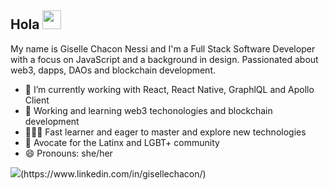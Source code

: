 
<!--
**GiselleNessi/GiselleNessi** is a ✨ _special_ ✨ repository because its `README.md` (this file) appears on your GitHub profile.

Here are some ideas to get you started:

- 🔭 I’m currently working on ...
- 🌱 I’m currently learning ...
- 👯 I’m looking to collaborate on ...
- 🤔 I’m looking for help with ...
- 💬 Ask me about ...
- 📫 How to reach me: ...
- 😄 Pronouns: ...
- ⚡ Fun fact: ...
-->

<!-- More info, tips and tricks for making GitHub Profile README can be found in my article at https://towardsdatascience.com/build-a-stunning-readme-for-your-github-profile-9b80434fe5d7 -->

## Hola <img src="https://raw.githubusercontent.com/MartinHeinz/MartinHeinz/master/wave.gif" width="30px">

My name is Giselle Chacon Nessi and I'm a Full Stack Software Developer with a focus on JavaScript and a background in design. Passionated about web3, dapps, DAOs and blockchain development. 


- 🔭 I’m currently working with React, React Native, GraphlQL and Apollo Client
- 🌱 Working and learning web3 techonologies and blockchain development 
- 👨🏽‍💻 Fast learner and eager to master and explore new technologies
- 🌱 Avocate for the Latinx and LGBT+ community 
- 😄 Pronouns: she/her


<p align = "left">
  <img src="https://img.shields.io/badge/linkedin-%230077B5.svg?&style=for-the-badge&logo=linkedin&logoColor=white" />(https://www.linkedin.com/in/gisellechacon/)
</p>


